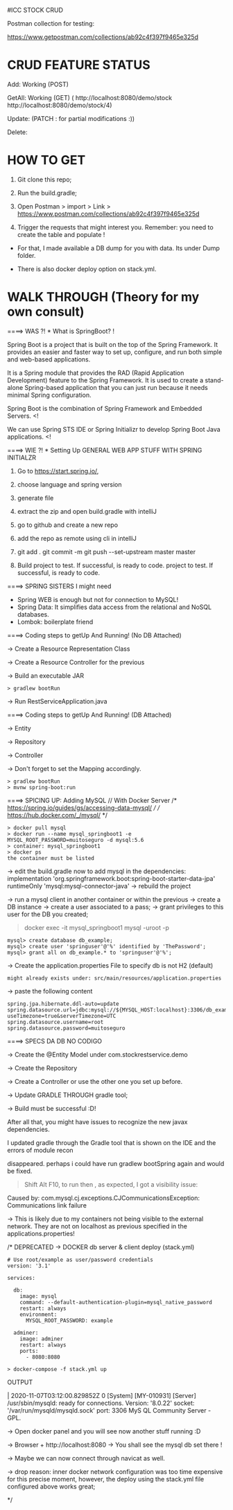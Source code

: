 #ICC STOCK CRUD 

Postman collection for testing:

https://www.getpostman.com/collections/ab92c4f397f9465e325d

 # CRUD FEATURE STATUS
 
 Add: Working (POST)
 
 GetAll: Working (GET) 
 (  http://localhost:8080/demo/stock 
    http://localhost:8080/demo/stock/4)

 Update: (PATCH : for partial modifications :))
 
 Delete: 


# HOW TO GET 

1. Git clone this repo;

2. Run the build.gradle;

3. Open Postman > import > Link > https://www.postman.com/collections/ab92c4f397f9465e325d

4. Trigger the requests that might interest you. Remember: you need to create the table and populate ! 

* For that, I made available a DB dump for you with data. Its under Dump folder. 

* There is also docker deploy option on stack.yml.


# WALK THROUGH (Theory for my own consult) 

====> WAS ?! * What is SpringBoot? !

Spring Boot is a project that is built on the top of the Spring Framework. It provides an easier and faster way to set up, configure, and run both simple and web-based applications.

It is a Spring module that provides the RAD (Rapid Application Development) feature to the Spring Framework. It is used to create a stand-alone Spring-based application that you can just run because it needs minimal Spring configuration.

Spring Boot is the combination of Spring Framework and Embedded Servers. <! 

We can use Spring STS IDE or Spring Initializr to develop Spring Boot Java applications. <!

====> WIE ?! * Setting Up GENERAL WEB APP STUFF WITH SPRING INITIALZR

1. Go to https://start.spring.io/,
2. choose language and spring version
3. generate file
4. extract the zip and open build.gradle with intelliJ 

5. go to github and create a new repo
6. add the repo as remote using cli in intelliJ
7. git add . git commit -m git push --set-upstream master master
8. Build project to test. If successful, is ready to code.
project to test. If successful, is ready to code.

====> SPRING SISTERS I might need

- Spring WEB is enough but not for connection to  MySQL!
- Spring Data: It simplifies data access from the relational and NoSQL databases.
- Lombok: boilerplate friend

====> Coding steps to getUp And Running! (No DB Attached)

-> Create a Resource Representation Class

-> Create a Resource Controller for the previous

-> Build an executable JAR 

	> gradlew bootRun

-> Run RestServiceApplication.java

====> Coding steps to getUp And Running! (DB Attached)

-> Entity

-> Repository

-> Controller

-> Don't forget to set the Mapping accordingly.

    > gradlew bootRun
    > mvnw spring-boot:run 
   
====> SPICING UP: Adding MySQL // With Docker Server
	/* https://spring.io/guides/gs/accessing-data-mysql/ */
	/* https://hub.docker.com/_/mysql/ */


    > docker pull mysql
    > docker run --name mysql_springboot1 -e MYSQL_ROOT_PASSWORD=muitoseguro -d mysql:5.6
	> container: mysql_springboot1
    > docker ps 
	the container must be listed

	
-> edit the build.gradle now to add mysql in the dependencies:
	implementation 'org.springframework.boot:spring-boot-starter-data-jpa'
	runtimeOnly 'mysql:mysql-connector-java'
-> rebuild the project

-> run a mysql client in another container or within the previous
-> create a DB instance
-> create a user associated to a pass;
-> grant privileges to this user for the DB you created;

> docker exec -it mysql_springboot1 mysql -uroot -p

	mysql> create database db_example;
	mysql> create user 'springuser'@'%' identified by 'ThePassword';
	mysql> grant all on db_example.* to 'springuser'@'%';
	
-> Create the application.properties File to specify db is not H2 (default)

	might already exists under: src/main/resources/application.properties

-> paste the following content
	
    spring.jpa.hibernate.ddl-auto=update
    spring.datasource.url=jdbc:mysql://${MYSQL_HOST:localhost}:3306/db_example?useTimezone=true&serverTimezone=UTC
    spring.datasource.username=root
    spring.datasource.password=muitoseguro
	

====> SPECS DA DB NO CODIGO

-> Create the @Entity Model under com.stockrestservice.demo

-> Create the Repository

-> Create a Controller or use the other one you set up before. 

-> Update GRADLE THROUGH gradle tool;

-> Build must be successful :D!


After all that, you might have issues to recognize the new javax dependencies.

I updated gradle through the Gradle tool that is shown on the IDE and the errors of module recon 

disappeared. perhaps i could have run gradlew bootSpring again and would be fixed.

> Shift Alt F10, to run
> then , as expected, I got a visibility issue:

Caused by: com.mysql.cj.exceptions.CJCommunicationsException: Communications link failure

-> This is likely due to my containers not being visible to the external network. They are not on localhost as previous specified in the applications.properties!

/* DEPRECATED -> DOCKER db server & client deploy (stack.yml)

	# Use root/example as user/password credentials
	version: '3.1'

	services:

	  db:
		image: mysql
		command: --default-authentication-plugin=mysql_native_password
		restart: always
		environment:
		  MYSQL_ROOT_PASSWORD: example

	  adminer:
		image: adminer
		restart: always
		ports:
		  - 8080:8080
		  
    > docker-compose -f stack.yml up

OUTPUT

 | 2020-11-07T03:12:00.829852Z 0 [System] [MY-010931] [Server] /usr/sbin/mysqld: ready for connections. Version: '8.0.22'  socket: '/var/run/mysqld/mysqld.sock'  port: 3306  MyS
QL Community Server - GPL.

-> Open docker panel and you will see now another stuff running :D 

-> Browser + http://localhost:8080 -> You shall see the mysql db set there !

-> Maybe we can now connect through navicat as well.

-> drop reason: inner docker network configuration was too time expensive for this precise moment,
however, the deploy using the stack.yml file configured above works great;

*/
